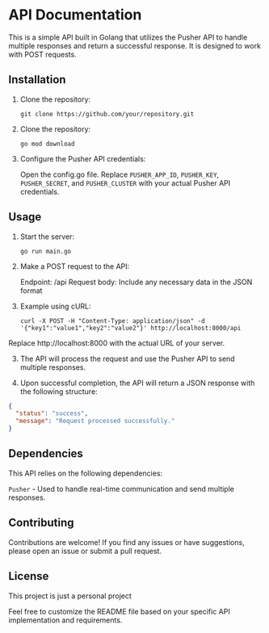# API Documentation

This is a simple API built in Golang that utilizes the Pusher API to handle multiple responses and return a successful response. It is designed to work with POST requests.

## Installation

1. Clone the repository:

   ```shell
   git clone https://github.com/your/repository.git

   ```

2. Clone the repository:

   ```shell
   go mod download
   ```

3. Configure the Pusher API credentials:

   Open the config.go file.
   Replace `PUSHER_APP_ID`, `PUSHER_KEY`, `PUSHER_SECRET`, and `PUSHER_CLUSTER` with your actual Pusher API credentials.


## Usage
1. Start the server:

    ```shell
    go run main.go
    ```
2. Make a POST request to the API:

    Endpoint: /api
    Request body: Include any necessary data in the JSON format

3. Example using cURL:

    ```shell
    curl -X POST -H "Content-Type: application/json" -d '{"key1":"value1","key2":"value2"}' http://localhost:8000/api
    ```
Replace http://localhost:8000 with the actual URL of your server.

3. The API will process the request and use the Pusher API to send multiple responses.

4. Upon successful completion, the API will return a JSON response with the following structure:

```json
{
  "status": "success",
  "message": "Request processed successfully."
}
```
## Dependencies
This API relies on the following dependencies:

`Pusher` - Used to handle real-time communication and send multiple responses.
## Contributing
Contributions are welcome! If you find any issues or have suggestions, please open an issue or submit a pull request.

## License
This project is just a personal project

Feel free to customize the README file based on your specific API implementation and requirements.